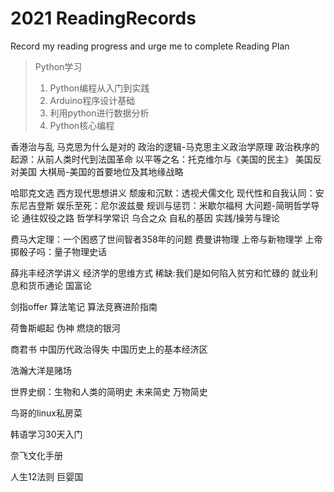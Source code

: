 # 2021 ReadingRecords
Record my reading progress and urge me to complete Reading Plan

> Python学习
> 1. Python编程从入门到实践
> 2. Arduino程序设计基础
> 3. 利用python进行数据分析
> 4. Python核心编程

香港治与乱
马克思为什么是对的
政治的逻辑-马克思主义政治学原理
政治秩序的起源：从前人类时代到法国革命
以平等之名：托克维尔与《美国的民主》
美国反对美国
大棋局-美国的首要地位及其地缘战略


哈耶克文选
西方现代思想讲义
颓废和沉默：透视犬儒文化
现代性和自我认同：安东尼吉登斯
娱乐至死：尼尔波兹曼
规训与惩罚：米歇尔福柯
大问题-简明哲学导论
通往奴役之路
哲学科学常识
乌合之众
自私的基因
实践/操劳与理论

费马大定理：一个困惑了世间智者358年的问题
费曼讲物理
上帝与新物理学
上帝掷骰子吗：量子物理史话

薛兆丰经济学讲义
经济学的思维方式
稀缺:我们是如何陷入贫穷和忙碌的
就业利息和货币通论
国富论

剑指offer
算法笔记
算法竞赛进阶指南

荷鲁斯崛起
伪神
燃烧的银河

商君书
中国历代政治得失
中国历史上的基本经济区

浩瀚大洋是赌场


世界史纲：生物和人类的简明史
未来简史
万物简史


鸟哥的linux私房菜

韩语学习30天入门

奈飞文化手册

人生12法则
巨婴国
